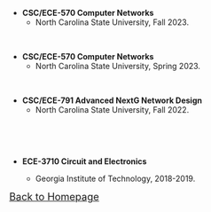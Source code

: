 <!-- ## <span id="j4"><font color='darkblue' face="Georgia">TEACHING</font></span> -->
* **CSC/ECE-570 Computer Networks** 
  * North Carolina State University, Fall 2023.

&emsp;
&emsp;

* **CSC/ECE-570 Computer Networks** 
  * North Carolina State University, Spring 2023.

&emsp;
&emsp;

* **CSC/ECE-791 Advanced NextG Network Design** 
  * North Carolina State University, Fall 2022.

&emsp;  
  
  
 
  <!-- * ECE 6610 Wireless Network -->
  <!-- * ECE 6604 Personal & Mobile Communications -->
  <!-- * ECE 6607 Computer Communication Networks -->
  <!-- * ECE 8823 Convex Programming (special topics) -->
  <!-- * ECE 6550 Linear System and Control -->
  <!-- * ECE 6122 Advanced Programming Techniques -->
  <!-- * ECE 6613 Broadband Access Network -->
  <!-- * ECE 6110 CAD for Communication Networks -->
  <br/>

* **ECE-3710 Circuit and Electronics**  
  * Georgia Institute of Technology, 2018-2019.


  <!-- * ISYE 6601 Linear Optimization -->
  <!-- * ISYE 6603 Nonlinear Optimization -->
  <!-- * ISYE 7684 Advanced Nonlinear Programming -->
  <!-- <br/>(instructed by Prof. [Arkadi Nemirovski](https://www.isye.gatech.edu/users/arkadi-nemirovski)) -->
  
  

[<u><font size='4'>Back to Homepage</font></u>](https://yuchen-sh.github.io)
